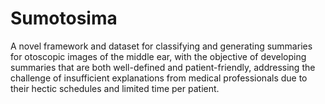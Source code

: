 # Sumotosima
A novel framework and dataset for classifying and generating summaries for otoscopic images of the middle ear, with the objective of developing summaries that are both well-defined and patient-friendly, addressing the challenge of insufficient explanations from medical professionals due to their hectic schedules and limited time per patient.
